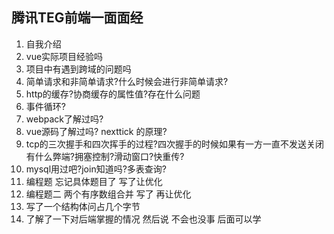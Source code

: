 ## 腾讯TEG前端一面面经

1. 自我介绍
2. vue实际项目经验吗
3. 项目中有遇到跨域的问题吗
4. 简单请求和非简单请求?什么时候会进行非简单请求?
5. http的缓存?协商缓存的属性值?存在什么问题
6. 事件循环?
7. webpack了解过吗?
8. vue源码了解过吗? nexttick 的原理?
9. tcp的三次握手和四次挥手的过程?四次握手的时候如果有一方一直不发送关闭有什么弊端?拥塞控制?滑动窗口?快重传?
10. mysql用过吧?join知道吗?多表查询?
11. 编程题 忘记具体题目了 写了让优化
12. 编程题二 两个有序数组合并 写了 再让优化
13. 写了一个结构体问占几个字节
14. 了解了一下对后端掌握的情况 然后说 不会也没事 后面可以学